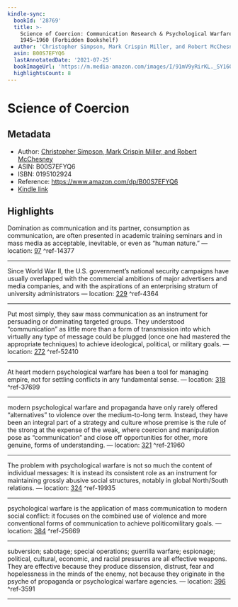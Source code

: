 ```yaml
---
kindle-sync:
  bookId: '28769'
  title: >-
    Science of Coercion: Communication Research & Psychological Warfare,
    1945–1960 (Forbidden Bookshelf)
  author: 'Christopher Simpson, Mark Crispin Miller, and Robert McChesney'
  asin: B00S7EFYQ6
  lastAnnotatedDate: '2021-07-25'
  bookImageUrl: 'https://m.media-amazon.com/images/I/91mV9yRirKL._SY160.jpg'
  highlightsCount: 8
---
```

# Science of Coercion
## Metadata
* Author: [Christopher Simpson, Mark Crispin Miller, and Robert McChesney](https://www.amazon.com/Christopher-Simpson/e/B001HOMZTM/ref=dp_byline_cont_ebooks_1)
* ASIN: B00S7EFYQ6
* ISBN: 0195102924
* Reference: https://www.amazon.com/dp/B00S7EFYQ6
* [Kindle link](kindle://book?action=open&asin=B00S7EFYQ6)

## Highlights
Domination as communication and its partner, consumption as communication, are often presented in academic training seminars and in mass media as acceptable, inevitable, or even as “human nature.” — location: [97](kindle://book?action=open&asin=B00S7EFYQ6&location=97) ^ref-14377

---
Since World War II, the U.S. government’s national security campaigns have usually overlapped with the commercial ambitions of major advertisers and media companies, and with the aspirations of an enterprising stratum of university administrators — location: [229](kindle://book?action=open&asin=B00S7EFYQ6&location=229) ^ref-4364

---
Put most simply, they saw mass communication as an instrument for persuading or dominating targeted groups. They understood “communication” as little more than a form of transmission into which virtually any type of message could be plugged (once one had mastered the appropriate techniques) to achieve ideological, political, or military goals. — location: [272](kindle://book?action=open&asin=B00S7EFYQ6&location=272) ^ref-52410

---
At heart modern psychological warfare has been a tool for managing empire, not for settling conflicts in any fundamental sense. — location: [318](kindle://book?action=open&asin=B00S7EFYQ6&location=318) ^ref-37699

---
modern psychological warfare and propaganda have only rarely offered “alternatives” to violence over the medium-to-long term. Instead, they have been an integral part of a strategy and culture whose premise is the rule of the strong at the expense of the weak, where coercion and manipulation pose as “communication” and close off opportunities for other, more genuine, forms of understanding. — location: [321](kindle://book?action=open&asin=B00S7EFYQ6&location=321) ^ref-21960

---
The problem with psychological warfare is not so much the content of individual messages: It is instead its consistent role as an instrument for maintaining grossly abusive social structures, notably in global North/South relations. — location: [324](kindle://book?action=open&asin=B00S7EFYQ6&location=324) ^ref-19935

---
psychological warfare is the application of mass communication to modern social conflict: it focuses on the combined use of violence and more conventional forms of communication to achieve politicomilitary goals. — location: [384](kindle://book?action=open&asin=B00S7EFYQ6&location=384) ^ref-25669

---
subversion; sabotage; special operations; guerrilla warfare; espionage; political, cultural, economic, and racial pressures are all effective weapons. They are effective because they produce dissension, distrust, fear and hopelessness in the minds of the enemy, not because they originate in the psyche of propaganda or psychological warfare agencies. — location: [396](kindle://book?action=open&asin=B00S7EFYQ6&location=396) ^ref-3591

---
